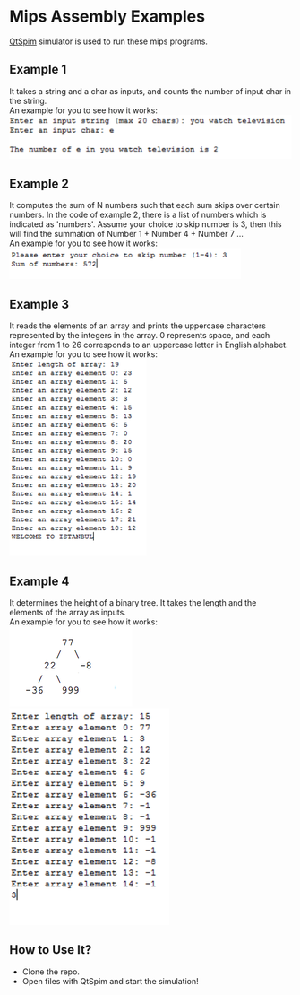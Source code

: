 # Mips Assembly Examples
[QtSpim](http://spimsimulator.sourceforge.net) simulator is used to run these mips programs.

## Example 1
It takes a string and a char as inputs, and counts the number of input char in the string.<br/>
An example for you to see how it works:<br/>
![Example Run](https://github.com/erenulas/mips-assembly-examples/blob/master/images/Example1.png?raw=true)

## Example 2
It computes the sum of N numbers such that each sum skips over certain numbers. In the code of example 2, there is a list
of numbers which is indicated as 'numbers'. Assume your choice to skip number is 3, then this will find the
summation of Number 1 + Number 4 + Number 7 ...
<br/>An example for you to see how it works:<br/>
![Example Run](https://github.com/erenulas/mips-assembly-examples/blob/master/images/Example2.png?raw=true)

## Example 3
It reads the elements of an array and prints the uppercase characters represented by the integers in the array. 0
represents space, and each integer from 1 to 26 corresponds to an uppercase letter in English alphabet.
<br/>An example for you to see how it works:<br/>
![Example Run](https://github.com/erenulas/mips-assembly-examples/blob/master/images/Example3.png?raw=true)

## Example 4
It determines the height of a binary tree. It takes the length and the elements of the array as 
inputs.
<br/>An example for you to see how it works:<br/>
![Diagram](https://github.com/erenulas/mips-assembly-examples/blob/master/images/Example4Diagram.png?raw=true)
<br/>
![Example Run](https://github.com/erenulas/mips-assembly-examples/blob/master/images/Example4.png?raw=true)

## How to Use It?
* Clone the repo.
* Open files with QtSpim and start the simulation!
